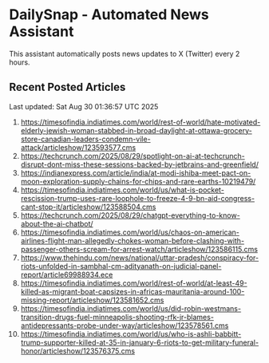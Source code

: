 # DailySnap - Automated News Assistant

This assistant automatically posts news updates to X (Twitter) every 2 hours.

## Recent Posted Articles

Last updated: Sat Aug 30 01:36:57 UTC 2025

1. https://timesofindia.indiatimes.com/world/rest-of-world/hate-motivated-elderly-jewish-woman-stabbed-in-broad-daylight-at-ottawa-grocery-store-canadian-leaders-condemn-vile-attack/articleshow/123593577.cms
2. https://techcrunch.com/2025/08/29/spotlight-on-ai-at-techcrunch-disrupt-dont-miss-these-sessions-backed-by-jetbrains-and-greenfield/
3. https://indianexpress.com/article/india/at-modi-ishiba-meet-pact-on-moon-exploration-supply-chains-for-chips-and-rare-earths-10219479/
4. https://timesofindia.indiatimes.com/world/us/what-is-pocket-rescission-trump-uses-rare-loophole-to-freeze-4-9-bn-aid-congress-cant-stop-it/articleshow/123588504.cms
5. https://techcrunch.com/2025/08/29/chatgpt-everything-to-know-about-the-ai-chatbot/
6. https://timesofindia.indiatimes.com/world/us/chaos-on-american-airlines-flight-man-allegedly-chokes-woman-before-clashing-with-passenger-others-scream-for-arrest-watch/articleshow/123586115.cms
7. https://www.thehindu.com/news/national/uttar-pradesh/conspiracy-for-riots-unfolded-in-sambhal-cm-adityanath-on-judicial-panel-report/article69988934.ece
8. https://timesofindia.indiatimes.com/world/rest-of-world/at-least-49-killed-as-migrant-boat-capsizes-in-africas-mauritania-around-100-missing-report/articleshow/123581652.cms
9. https://timesofindia.indiatimes.com/world/us/did-robin-westmans-transition-drugs-fuel-minneapolis-shooting-rfk-jr-blames-antidepressants-probe-under-way/articleshow/123578561.cms
10. https://timesofindia.indiatimes.com/world/us/who-is-ashli-babbitt-trump-supporter-killed-at-35-in-january-6-riots-to-get-military-funeral-honor/articleshow/123576375.cms

